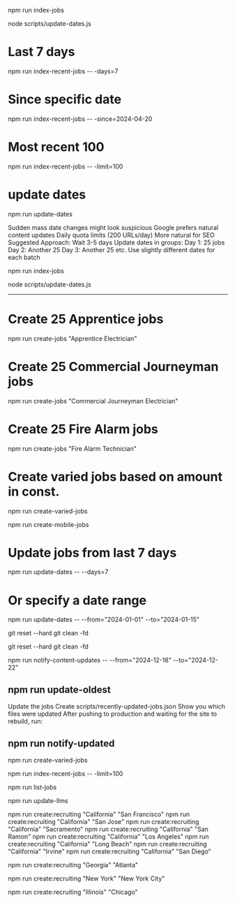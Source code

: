 npm run index-jobs

node scripts/update-dates.js

# Last 7 days
npm run index-recent-jobs -- -days=7

# Since specific date
npm run index-recent-jobs -- -since=2024-04-20

# Most recent 100
npm run index-recent-jobs -- -limit=100

# update dates
npm run update-dates

Sudden mass date changes might look suspicious
Google prefers natural content updates
Daily quota limits (200 URLs/day)
More natural for SEO
Suggested Approach:
Wait 3-5 days
Update dates in groups:
Day 1: 25 jobs
Day 2: Another 25
Day 3: Another 25
etc.
Use slightly different dates for each batch

npm run index-jobs

node scripts/update-dates.js

--------------------------------

# Create 25 Apprentice jobs
npm run create-jobs "Apprentice Electrician"

# Create 25 Commercial Journeyman jobs
npm run create-jobs "Commercial Journeyman Electrician"

# Create 25 Fire Alarm jobs
npm run create-jobs "Fire Alarm Technician"

# Create varied jobs based on amount in const. 
npm run create-varied-jobs

npm run create-mobile-jobs


# Update jobs from last 7 days
npm run update-dates -- --days=7

# Or specify a date range
npm run update-dates -- --from="2024-01-01" --to="2024-01-15"


git reset --hard
git clean -fd



git reset --hard
git clean -fd


npm run notify-content-updates -- --from="2024-12-18" --to="2024-12-22"

## npm run update-oldest

Update the jobs
Create scripts/recently-updated-jobs.json
Show you which files were updated
After pushing to production and waiting for the site to rebuild, run:

## npm run notify-updated

npm run create-varied-jobs


npm run index-recent-jobs -- -limit=100

npm run list-jobs

npm run update-llms



npm run create:recruiting "California" "San Francisco"
npm run create:recruiting "California" "San Jose"
npm run create:recruiting "California" "Sacramento"
npm run create:recruiting "California" "San Ramon"
npm run create:recruiting "California" "Los Angeles"
npm run create:recruiting "California" "Long Beach"
npm run create:recruiting "California" "Irvine"
npm run create:recruiting "California" "San Diego"



npm run create:recruiting "Georgia" "Atlanta"


npm run create:recruiting "New York" "New York City"


npm run create:recruiting "Illinois" "Chicago"


